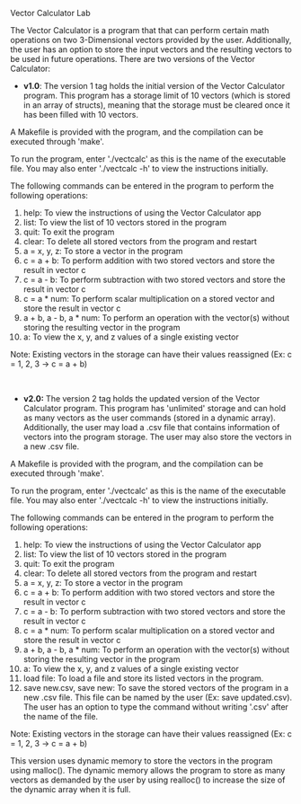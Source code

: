 Vector Calculator Lab



The Vector Calculator is a program that that can perform certain math operations on two 3-Dimensional vectors provided by the user. Additionally, the user has an option to store the input vectors and the resulting vectors to be used in future operations. There are two versions of the Vector Calculator:



* **v1.0**: The version 1 tag holds the initial version of the Vector Calculator program. This program has a storage limit of 10 vectors (which is stored in an array of structs), meaning that the storage must be cleared once it has been filled with 10 vectors.



A Makefile is provided with the program, and the compilation can be executed through 'make'.

To run the program, enter './vectcalc' as this is the name of the executable file. You may also enter './vectcalc -h' to view the instructions initially.



The following commands can be entered in the program to perform the following operations:

1. help: To view the instructions of using the Vector Calculator app
2. list: To view the list of 10 vectors stored in the program
3. quit: To exit the program
4. clear: To delete all stored vectors from the program and restart
5. a = x, y, z: To store a vector in the program
6. c = a + b: To perform addition with two stored vectors and store the result in vector c
7. c = a - b: To perform subtraction with two stored vectors and store the result in vector c
8. c = a \* num: To perform scalar multiplication on a stored vector and store the result in vector c
9. a + b, a - b, a \* num: To perform an operation with the vector(s) without storing the resulting vector in the program
10. a: To view the x, y, and z values of a single existing vector



Note: Existing vectors in the storage can have their values reassigned (Ex: c = 1, 2, 3 -> c = a + b)

 





* **v2.0:** The version 2 tag holds the updated version of the Vector Calculator program. This program has 'unlimited' storage and can hold as many vectors as the user commands (stored in a dynamic array). Additionally, the user may load a .csv file that contains information of vectors into the program storage. The user may also store the vectors in a new .csv file.



A Makefile is provided with the program, and the compilation can be executed through 'make'.

To run the program, enter './vectcalc' as this is the name of the executable file. You may also enter './vectcalc -h' to view the instructions initially.



The following commands can be entered in the program to perform the following operations:

1. help: To view the instructions of using the Vector Calculator app
2. list: To view the list of 10 vectors stored in the program
3. quit: To exit the program
4. clear: To delete all stored vectors from the program and restart
5. a = x, y, z: To store a vector in the program
6. c = a + b: To perform addition with two stored vectors and store the result in vector c
7. c = a - b: To perform subtraction with two stored vectors and store the result in vector c
8. c = a \* num: To perform scalar multiplication on a stored vector and store the result in vector c
9. a + b, a - b, a \* num: To perform an operation with the vector(s) without storing the resulting vector in the program
10. a: To view the x, y, and z values of a single existing vector
11. load file: To load a file and store its listed vectors in the program.
12. save new.csv, save new: To save the stored vectors of the program in a new .csv file. This file can be named by the user (Ex: save updated.csv). The user has an option to type the command without writing '.csv' after the name of the file.



Note: Existing vectors in the storage can have their values reassigned (Ex: c = 1, 2, 3 -> c = a + b)



This version uses dynamic memory to store the vectors in the program using malloc(). The dynamic memory allows the program to store as many vectors as demanded by the user by using realloc() to increase the size of the dynamic array when it is full.

